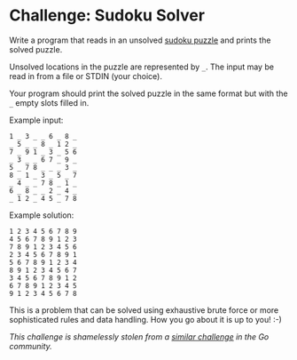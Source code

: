 # Challenge: Sudoku Solver

Write a program that reads in an unsolved [sudoku puzzle][sudoku] and prints the solved puzzle.  

Unsolved locations in the puzzle are represented by `_`.
The input may be read in from a file or STDIN (your choice).

Your program should print the solved puzzle in the same format but with the `_` empty slots filled in.

Example input:

    1 _ 3 _ _ 6 _ 8 _
    _ 5 _ _ 8 _ 1 2 _
    7 _ 9 1 _ 3 _ 5 6
    _ 3 _ _ 6 7 _ 9 _
    5 _ 7 8 _ _ _ 3 _
    8 _ 1 _ 3 _ 5 _ 7
    _ 4 _ _ 7 8 _ 1 _
    6 _ 8 _ _ 2 _ 4 _
    _ 1 2 _ 4 5 _ 7 8

Example solution:

    1 2 3 4 5 6 7 8 9
    4 5 6 7 8 9 1 2 3
    7 8 9 1 2 3 4 5 6
    2 3 4 5 6 7 8 9 1
    5 6 7 8 9 1 2 3 4
    8 9 1 2 3 4 5 6 7
    3 4 5 6 7 8 9 1 2
    6 7 8 9 1 2 3 4 5
    9 1 2 3 4 5 6 7 8

This is a problem that can be solved using exhaustive brute force or more sophisticated rules and data handling.   How you go about it is up to you!  :-)

*This challenge is shamelessly stolen from a [similar challenge][golang_challenge] in the Go community.*

[sudoku]: https://en.wikipedia.org/wiki/Sudoku
[golang_challenge]: http://golang-challenge.org/go-challenge8/
